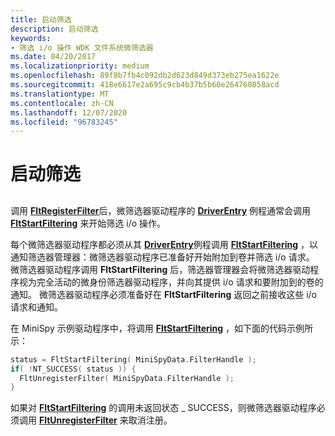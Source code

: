 ```yaml
---
title: 启动筛选
description: 启动筛选
keywords:
- 筛选 i/o 操作 WDK 文件系统微筛选器
ms.date: 04/20/2017
ms.localizationpriority: medium
ms.openlocfilehash: 89f8b7fb4c092db2d623d849d373eb275ea1622e
ms.sourcegitcommit: 418e6617e2a695c9cb4b37b5b60e264760858acd
ms.translationtype: MT
ms.contentlocale: zh-CN
ms.lasthandoff: 12/07/2020
ms.locfileid: "96783245"
---
```

# <a name="initiating-filtering"></a>启动筛选


## <span id="ddk_initiating_filtering_if"></span><span id="DDK_INITIATING_FILTERING_IF"></span>


调用 [**FltRegisterFilter**](/windows-hardware/drivers/ddi/fltkernel/nf-fltkernel-fltregisterfilter)后，微筛选器驱动程序的 [**DriverEntry**](/windows-hardware/drivers/ddi/wdm/nc-wdm-driver_initialize) 例程通常会调用 [**FltStartFiltering**](/windows-hardware/drivers/ddi/fltkernel/nf-fltkernel-fltstartfiltering) 来开始筛选 i/o 操作。

每个微筛选器驱动程序都必须从其 [**DriverEntry**](/windows-hardware/drivers/ddi/wdm/nc-wdm-driver_initialize)例程调用 [**FltStartFiltering**](/windows-hardware/drivers/ddi/fltkernel/nf-fltkernel-fltstartfiltering) ，以通知筛选器管理器：微筛选器驱动程序已准备好开始附加到卷并筛选 i/o 请求。 微筛选器驱动程序调用 **FltStartFiltering** 后，筛选器管理器会将微筛选器驱动程序视为完全活动的微身份筛选器驱动程序，并向其提供 i/o 请求和要附加到的卷的通知。 微筛选器驱动程序必须准备好在 **FltStartFiltering** 返回之前接收这些 i/o 请求和通知。

在 MiniSpy 示例驱动程序中，将调用 [**FltStartFiltering**](/windows-hardware/drivers/ddi/fltkernel/nf-fltkernel-fltstartfiltering) ，如下面的代码示例所示：

```cpp
status = FltStartFiltering( MiniSpyData.FilterHandle );
if( !NT_SUCCESS( status )) {
  FltUnregisterFilter( MiniSpyData.FilterHandle );
}
```

如果对 [**FltStartFiltering**](/windows-hardware/drivers/ddi/fltkernel/nf-fltkernel-fltstartfiltering) 的调用未返回状态 \_ SUCCESS，则微筛选器驱动程序必须调用 [**FltUnregisterFilter**](/windows-hardware/drivers/ddi/fltkernel/nf-fltkernel-fltunregisterfilter) 来取消注册。

 


